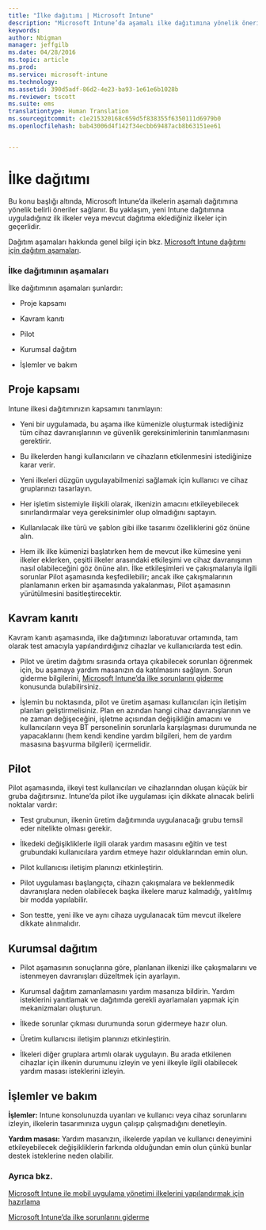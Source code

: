 ```yaml
---
title: "İlke dağıtımı | Microsoft Intune"
description: "Microsoft Intune’da aşamalı ilke dağıtımına yönelik öneriler."
keywords: 
author: Nbigman
manager: jeffgilb
ms.date: 04/28/2016
ms.topic: article
ms.prod: 
ms.service: microsoft-intune
ms.technology: 
ms.assetid: 390d5adf-86d2-4e23-ba93-1e61e6b1028b
ms.reviewer: tscott
ms.suite: ems
translationtype: Human Translation
ms.sourcegitcommit: c1e215320168c659d5f838355f6350111d6979b0
ms.openlocfilehash: bab43006d4f142f34ecbb69487acb8b63151ee61


---
```


# İlke dağıtımı
Bu konu başlığı altında, Microsoft Intune’da ilkelerin aşamalı dağıtımına yönelik belirli öneriler sağlanır. Bu yaklaşım, yeni Intune dağıtımına uyguladığınız ilk ilkeler veya mevcut dağıtıma eklediğiniz ilkeler için geçerlidir.

Dağıtım aşamaları hakkında genel bilgi için bkz. [Microsoft Intune dağıtımı için dağıtım aşamaları](rollout-phases-for-microsoft-intune-deployment.md).

### İlke dağıtımının aşamaları
İlke dağıtımının aşamaları şunlardır:

-   Proje kapsamı

-   Kavram kanıtı

-   Pilot

-   Kurumsal dağıtım

-   İşlemler ve bakım

## Proje kapsamı
Intune ilkesi dağıtımınızın kapsamını tanımlayın:

-   Yeni bir uygulamada, bu aşama ilke kümenizle oluşturmak istediğiniz tüm cihaz davranışlarının ve güvenlik gereksinimlerinin tanımlanmasını gerektirir.

-   Bu ilkelerden hangi kullanıcıların ve cihazların etkilenmesini istediğinize karar verir.

-   Yeni ilkeleri düzgün uygulayabilmenizi sağlamak için kullanıcı ve cihaz gruplarınızı tasarlayın.

-   Her işletim sistemiyle ilişkili olarak, ilkenizin amacını etkileyebilecek sınırlandırmalar veya gereksinimler olup olmadığını saptayın.

-   Kullanılacak ilke türü ve şablon gibi ilke tasarımı özelliklerini göz önüne alın.

-   Hem ilk ilke kümenizi başlatırken hem de mevcut ilke kümesine yeni ilkeler eklerken, çeşitli ilkeler arasındaki etkileşimi ve cihaz davranışının nasıl olabileceğini göz önüne alın. İlke etkileşimleri ve çakışmalarıyla ilgili sorunlar Pilot aşamasında keşfedilebilir; ancak ilke çakışmalarının planlamanın erken bir aşamasında yakalanması, Pilot aşamasının yürütülmesini basitleştirecektir.

## Kavram kanıtı
Kavram kanıtı aşamasında, ilke dağıtımınızı laboratuvar ortamında, tam olarak test amacıyla yapılandırdığınız cihazlar ve kullanıcılarda test edin.

-   Pilot ve üretim dağıtımı sırasında ortaya çıkabilecek sorunları öğrenmek için, bu aşamaya yardım masanızın da katılmasını sağlayın. Sorun giderme bilgilerini, [Microsoft Intune’da ilke sorunlarını giderme](/intune/troubleshoot/troubleshoot-policies-in-microsoft-intune) konusunda bulabilirsiniz.

-   İşlemin bu noktasında, pilot ve üretim aşaması kullanıcıları için iletişim planları geliştirmelisiniz. Plan en azından hangi cihaz davranışlarının ve ne zaman değişeceğini, işletme açısından değişikliğin amacını ve kullanıcıların veya BT personelinin sorunlarla karşılaşması durumunda ne yapacaklarını (hem kendi kendine yardım bilgileri, hem de yardım masasına başvurma bilgileri) içermelidir.

## Pilot
Pilot aşamasında, ilkeyi test kullanıcıları ve cihazlarından oluşan küçük bir gruba dağıtırsınız. Intune’da pilot ilke uygulaması için dikkate alınacak belirli noktalar vardır:

-   Test grubunun, ilkenin üretim dağıtımında uygulanacağı grubu temsil eder nitelikte olması gerekir.

-   İlkedeki değişikliklerle ilgili olarak yardım masasını eğitin ve test grubundaki kullanıcılara yardım etmeye hazır olduklarından emin olun.

-   Pilot kullanıcısı iletişim planınızı etkinleştirin.

-   Pilot uygulaması başlangıçta, cihazın çakışmalara ve beklenmedik davranışlara neden olabilecek başka ilkelere maruz kalmadığı, yalıtılmış bir modda yapılabilir.

-   Son testte, yeni ilke ve aynı cihaza uygulanacak tüm mevcut ilkelere dikkate alınmalıdır.

## Kurumsal dağıtım

-   Pilot aşamasının sonuçlarına göre, planlanan ilkenizi ilke çakışmalarını ve istenmeyen davranışları düzeltmek için ayarlayın.

-   Kurumsal dağıtım zamanlamasını yardım masanıza bildirin. Yardım isteklerini yanıtlamak ve dağıtımda gerekli ayarlamaları yapmak için mekanizmaları oluşturun.

-   İlkede sorunlar çıkması durumunda sorun gidermeye hazır olun.

-   Üretim kullanıcısı iletişim planınızı etkinleştirin.

-   İlkeleri diğer gruplara artımlı olarak uygulayın. Bu arada etkilenen cihazlar için ilkenin durumunu izleyin ve yeni ilkeyle ilgili olabilecek yardım masası isteklerini izleyin.

## İşlemler ve bakım
**İşlemler:** Intune konsolunuzda uyarıları ve kullanıcı veya cihaz sorunlarını izleyin, ilkelerin tasarımınıza uygun çalışıp çalışmadığını denetleyin.

**Yardım masası:** Yardım masanızın, ilkelerde yapılan ve kullanıcı deneyimini etkileyebilecek değişikliklerin farkında olduğundan emin olun çünkü bunlar destek isteklerine neden olabilir.


### Ayrıca bkz.
[Microsoft Intune ile mobil uygulama yönetimi ilkelerini yapılandırmak için hazırlama](/intune/deploy-use/get-ready-to-configure-mobile-app-management-policies-with-microsoft-intune)

[Microsoft Intune’da ilke sorunlarını giderme](/intune/troubleshoot/troubleshoot-policies-in-microsoft-intune)



<!--HONumber=Jul16_HO3-->



